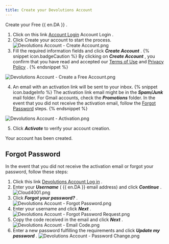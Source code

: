 ```yaml
---
title: Create your Devolutions Account
---
```

Create your Free {{ en.DA }} . 

1. Click on this link [Account Login](https://portal.devolutions.com/) Account Login . 
1. Click Create your account to start the process.  
![Devolutions Account - Create Account.png](/img/en/cloud/Cloud4014.png) 
1. Fill the required information fields and click ***Create Account*** . 
{% snippet icon.badgeCaution %} 
By clicking on ***Create Account*** , you confirm that you have read and accepted our [Terms of Use](https://devolutions.net/legal/online-services-terms) and [Privacy Policy](https://devolutions.net/legal) . 
{% endsnippet %}  

![Devolutions Account - Create a Free Account.png](/img/en/cloud/Cloud4015.png) 

4. An email with an activation link will be sent to your inbox. 
{% snippet icon.badgeInfo %} 
The activation link email might be in the ***Spam/Junk*** mail folder. 
For Gmail accounts, check the ***Promotions*** folder. 
In the event that you did not receive the activation email, follow the <a href="#password">Forgot Password</a> steps. 
{% endsnippet %}  

![Devolutions Account - Activation.png](/img/en/cloud/Cloud4023.png) 

5. Click ***Activate*** to verify your account creation.  

Your account has been created. 

## Forgot Password <a name="password"></a>

In the event that you did not receive the activation email or forgot your password, follow these steps: 

1. Click this link [Devolutions Account Log in](https://portal.devolutions.com/) . 
1. Enter your ***Username*** ( {{ en.DA }} email address) and click ***Continue*** .  
![Cloud4001.png](/img/en/cloud/Cloud4001.png) 
1. Click ***Forgot your password?*** .  
![Devolutions Account - Forgot Password.png](/img/en/cloud/Cloud4024.png) 
1. Enter your username and click ***Next*** .  
![Devolutions Account - Forgot Password Request.png](/img/en/cloud/Cloud4025.png) 
1. Copy the code received in the email and click ***Next*** .  
![Devolutions Account - Email Code.png](/img/en/cloud/Cloud4026.png) 
1. Enter a new password fulfilling the requirements and click ***Update my password*** .
![Devolutions Account - Password Change.png](/img/en/cloud/Cloud4027.png) 

